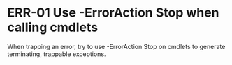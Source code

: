 # ERR-01 Use -ErrorAction Stop when calling cmdlets

When trapping an error, try to use -ErrorAction Stop on cmdlets to generate terminating, trappable exceptions.
